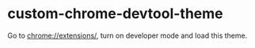 # custom-chrome-devtool-theme

Go to [chrome://extensions/](chrome://extensions/), turn on developer mode and load this theme.